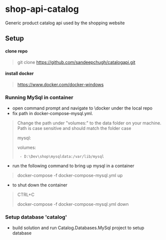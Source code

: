 # shop-api-catalog
Generic product catalog api used by the shopping website

## Setup

#### clone repo 
> git clone https://github.com/sandeepchugh/catalogapi.git

#### install docker
> https://www.docker.com/docker-windows

### Running MySql in container

- open command prompt and navigate to \docker under the local repo
- fix path in docker-compose-mysql.yml. 
> Change the path under "volumes:" to the data folder on your machine. Path is case sensitive and should match the folder case 
>
>  mysql:
>  
>    volumes:
>
>      - D:\Dev\shop\mysqldata:/var/lib/mysql

- run the following command to bring up mysql in a container
> docker-compose -f docker-compose-mysql.yml up
- to shut down the container 
> CTRL+C
> 
>  docker-compose -f docker-compose-mysql.yml down

### Setup database 'catalog'

- build solution and run Catalog.Databases.MySql project to setup database
